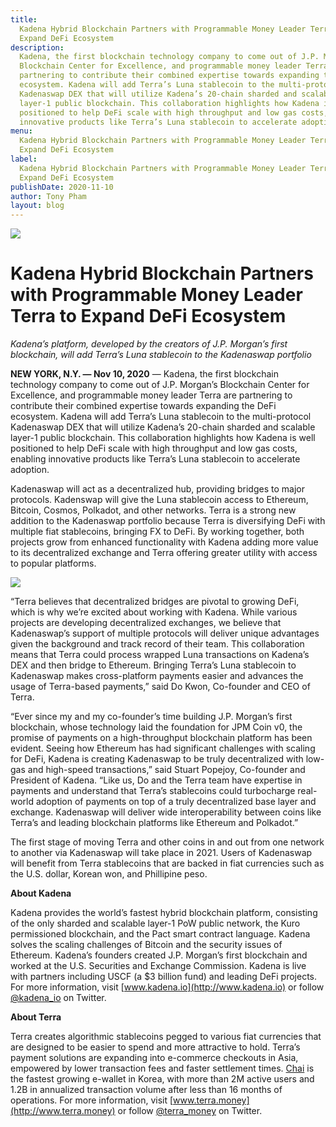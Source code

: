 ```yaml
---
title:
  Kadena Hybrid Blockchain Partners with Programmable Money Leader Terra to
  Expand DeFi Ecosystem
description:
  Kadena, the first blockchain technology company to come out of J.P. Morgan’s
  Blockchain Center for Excellence, and programmable money leader Terra are
  partnering to contribute their combined expertise towards expanding the DeFi
  ecosystem. Kadena will add Terra’s Luna stablecoin to the multi-protocol
  Kadenaswap DEX that will utilize Kadena’s 20-chain sharded and scalable
  layer-1 public blockchain. This collaboration highlights how Kadena is well
  positioned to help DeFi scale with high throughput and low gas costs, enabling
  innovative products like Terra’s Luna stablecoin to accelerate adoption.
menu:
  Kadena Hybrid Blockchain Partners with Programmable Money Leader Terra to
  Expand DeFi Ecosystem
label:
  Kadena Hybrid Blockchain Partners with Programmable Money Leader Terra to
  Expand DeFi Ecosystem
publishDate: 2020-11-10
author: Tony Pham
layout: blog
---
```


![](/assets/blog/2020/1__Usm8O2pFFohsQ6nvuTauA.webp)

# Kadena Hybrid Blockchain Partners with Programmable Money Leader Terra to Expand DeFi Ecosystem

_Kadena’s platform, developed by the creators of J.P. Morgan’s first blockchain,
will add Terra’s Luna stablecoin to the Kadenaswap portfolio_

**NEW YORK, N.Y. — Nov 10, 2020** — Kadena, the first blockchain technology
company to come out of J.P. Morgan’s Blockchain Center for Excellence, and
programmable money leader Terra are partnering to contribute their combined
expertise towards expanding the DeFi ecosystem. Kadena will add Terra’s Luna
stablecoin to the multi-protocol Kadenaswap DEX that will utilize Kadena’s
20-chain sharded and scalable layer-1 public blockchain. This collaboration
highlights how Kadena is well positioned to help DeFi scale with high throughput
and low gas costs, enabling innovative products like Terra’s Luna stablecoin to
accelerate adoption.

Kadenaswap will act as a decentralized hub, providing bridges to major
protocols. Kadenswap will give the Luna stablecoin access to Ethereum, Bitcoin,
Cosmos, Polkadot, and other networks. Terra is a strong new addition to the
Kadenaswap portfolio because Terra is diversifying DeFi with multiple fiat
stablecoins, bringing FX to DeFi. By working together, both projects grow from
enhanced functionality with Kadena adding more value to its decentralized
exchange and Terra offering greater utility with access to popular platforms.

![](/assets/blog/2020/1_3uPPdFwBaIUCvpuc2-XavA.webp)

“Terra believes that decentralized bridges are pivotal to growing DeFi, which is
why we’re excited about working with Kadena. While various projects are
developing decentralized exchanges, we believe that Kadenaswap’s support of
multiple protocols will deliver unique advantages given the background and track
record of their team. This collaboration means that Terra could process wrapped
Luna transactions on Kadena’s DEX and then bridge to Ethereum. Bringing Terra’s
Luna stablecoin to Kadenaswap makes cross-platform payments easier and advances
the usage of Terra-based payments,” said Do Kwon, Co-founder and CEO of Terra.

“Ever since my and my co-founder’s time building J.P. Morgan’s first blockchain,
whose technology laid the foundation for JPM Coin v0, the promise of payments on
a high-throughput blockchain platform has been evident. Seeing how Ethereum has
had significant challenges with scaling for DeFi, Kadena is creating Kadenaswap
to be truly decentralized with low-gas and high-speed transactions,” said Stuart
Popejoy, Co-founder and President of Kadena. “Like us, Do and the Terra team
have expertise in payments and understand that Terra’s stablecoins could
turbocharge real-world adoption of payments on top of a truly decentralized base
layer and exchange. Kadenaswap will deliver wide interoperability between coins
like Terra’s and leading blockchain platforms like Ethereum and Polkadot.”

The first stage of moving Terra and other coins in and out from one network to
another via Kadenaswap will take place in 2021. Users of Kadenaswap will benefit
from Terra stablecoins that are backed in fiat currencies such as the U.S.
dollar, Korean won, and Phillipine peso.

**About Kadena**

Kadena provides the world’s fastest hybrid blockchain platform, consisting of
the only sharded and scalable layer-1 PoW public network, the Kuro permissioned
blockchain, and the Pact smart contract language. Kadena solves the scaling
challenges of Bitcoin and the security issues of Ethereum. Kadena’s founders
created J.P. Morgan’s first blockchain and worked at the U.S. Securities and
Exchange Commission. Kadena is live with partners including USCF (a $3 billion
fund) and leading DeFi projects. For more information, visit
[www.kadena.io](http://www.kadena.io) or follow
[@kadena_io](http://twitter.com/kadena_io) on Twitter.

**About Terra**

Terra creates algorithmic stablecoins pegged to various fiat currencies that are
designed to be easier to spend and more attractive to hold. Terra’s payment
solutions are expanding into e-commerce checkouts in Asia, empowered by lower
transaction fees and faster settlement times. [Chai](https://chai.finance) is
the fastest growing e-wallet in Korea, with more than 2M active users and 1.2B
in annualized transaction volume after less than 16 months of operations. For
more information, visit [www.terra.money](http://www.terra.money) or follow
[@terra_money](http://twitter.com/terra_money) on Twitter.
